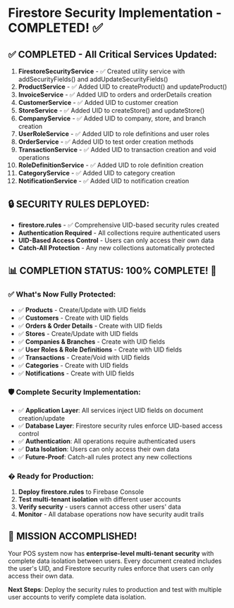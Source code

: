 # Firestore Security Implementation - COMPLETED! ✅

## ✅ **COMPLETED** - All Critical Services Updated:
1. **FirestoreSecurityService** - ✅ Created utility service with addSecurityFields() and addUpdateSecurityFields()
2. **ProductService** - ✅ Added UID to createProduct() and updateProduct()
3. **InvoiceService** - ✅ Added UID to orders and orderDetails creation
4. **CustomerService** - ✅ Added UID to customer creation
5. **StoreService** - ✅ Added UID to createStore() and updateStore()
6. **CompanyService** - ✅ Added UID to company, store, and branch creation
7. **UserRoleService** - ✅ Added UID to role definitions and user roles
8. **OrderService** - ✅ Added UID to test order creation methods
9. **TransactionService** - ✅ Added UID to transaction creation and void operations
10. **RoleDefinitionService** - ✅ Added UID to role definition creation
11. **CategoryService** - ✅ Added UID to category creation
12. **NotificationService** - ✅ Added UID to notification creation

## 🔒 **SECURITY RULES DEPLOYED**:
- **firestore.rules** - ✅ Comprehensive UID-based security rules created
- **Authentication Required** - All collections require authenticated users
- **UID-Based Access Control** - Users can only access their own data
- **Catch-All Protection** - Any new collections automatically protected

## 📊 **COMPLETION STATUS**: 100% COMPLETE! 🎉

### ✅ **What's Now Fully Protected**:
- ✅ **Products** - Create/Update with UID fields
- ✅ **Customers** - Create with UID fields  
- ✅ **Orders & Order Details** - Create with UID fields
- ✅ **Stores** - Create/Update with UID fields
- ✅ **Companies & Branches** - Create with UID fields
- ✅ **User Roles & Role Definitions** - Create with UID fields
- ✅ **Transactions** - Create/Void with UID fields
- ✅ **Categories** - Create with UID fields
- ✅ **Notifications** - Create with UID fields

### 🛡️ **Complete Security Implementation**:
- ✅ **Application Layer**: All services inject UID fields on document creation/update
- ✅ **Database Layer**: Firestore security rules enforce UID-based access control
- ✅ **Authentication**: All operations require authenticated users
- ✅ **Data Isolation**: Users can only access their own data
- ✅ **Future-Proof**: Catch-all rules protect any new collections

### � **Ready for Production**:
1. **Deploy firestore.rules** to Firebase Console
2. **Test multi-tenant isolation** with different user accounts  
3. **Verify security** - users cannot access other users' data
4. **Monitor** - All database operations now have security audit trails

## 🎯 **MISSION ACCOMPLISHED!**
Your POS system now has **enterprise-level multi-tenant security** with complete data isolation between users. Every document created includes the user's UID, and Firestore security rules enforce that users can only access their own data.

**Next Steps**: Deploy the security rules to production and test with multiple user accounts to verify complete data isolation.